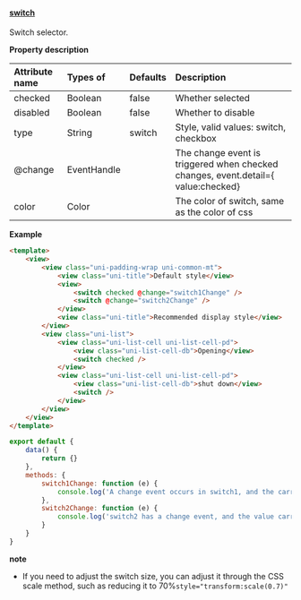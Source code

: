 #### [switch](https://uniapp.dcloud.io/component/switch?id=switch)

Switch selector.

**Property description**

| Attribute name | Types of    | Defaults | Description                                                  |
| :------------- | :---------- | :------- | :----------------------------------------------------------- |
| checked        | Boolean     | false    | Whether selected                                             |
| disabled       | Boolean     | false    | Whether to disable                                           |
| type           | String      | switch   | Style, valid values: switch, checkbox                        |
| @change        | EventHandle |          | The change event is triggered when checked changes, event.detail={ value:checked} |
| color          | Color       |          | The color of switch, same as the color of css                |

**Example**

```html
<template>
	<view>
		<view class="uni-padding-wrap uni-common-mt">
			<view class="uni-title">Default style</view>
			<view>
				<switch checked @change="switch1Change" />
				<switch @change="switch2Change" />
			</view>
			<view class="uni-title">Recommended display style</view>
		</view>
		<view class="uni-list">
			<view class="uni-list-cell uni-list-cell-pd">
				<view class="uni-list-cell-db">Opening</view>
				<switch checked />
			</view>
			<view class="uni-list-cell uni-list-cell-pd">
				<view class="uni-list-cell-db">shut down</view>
				<switch />
			</view>
		</view>
	</view>
</template>
```

```javascript
export default {
    data() {
        return {}
    },
    methods: {
        switch1Change: function (e) {
            console.log('A change event occurs in switch1, and the carry value is', e.target.value)
        },
        switch2Change: function (e) {
            console.log('switch2 has a change event, and the value carried is', e.target.value)
        }
    }
}
```

**note**

- If you need to adjust the switch size, you can adjust it through the CSS scale method, such as reducing it to 70%`style="transform:scale(0.7)"`